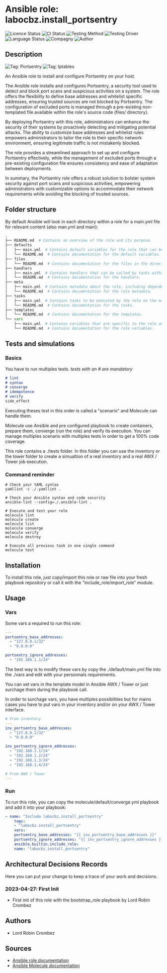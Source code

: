# Ansible role: labocbz.install_portsentry

![Licence Status](https://img.shields.io/badge/licence-MIT-brightgreen)
![CI Status](https://img.shields.io/badge/CI-success-brightgreen)
![Testing Method](https://img.shields.io/badge/Testing%20Method-Ansible%20Molecule-blueviolet)
![Testing Driver](https://img.shields.io/badge/Testing%20Driver-docker-blueviolet)
![Language Status](https://img.shields.io/badge/language-Ansible-red)
![Compagny](https://img.shields.io/badge/Compagny-Labo--CBZ-blue)
![Author](https://img.shields.io/badge/Author-Lord%20Robin%20Cbz-blue)

## Description

![Tag: Portsentry](https://img.shields.io/badge/Tech-Portsentry-orange)
![Tag: Iptables](https://img.shields.io/badge/Tech-Iptables-orange)

An Ansible role to install and configure Portsentry on your host.

The Ansible role installs and configures Portsentry, a security tool used to detect and block port scans and suspicious activities on a system. The role offers the flexibility to define base addresses and whitelist specific addresses, ensuring trusted sources are not blocked by Portsentry. The configuration of excluded ports is managed through a pre-existing non-templated file available within the role's source code (files/ directory).

By deploying Portsentry with this role, administrators can enhance the security of their systems by proactively detecting and mitigating potential attacks. The ability to customize base addresses and whitelist rules empowers administrators to tailor the role to their specific network environment, ensuring legitimate traffic is not mistakenly blocked.

The role provides a streamlined approach to set up and configure Portsentry effectively, while the management of excluded ports through a pre-existing configuration file ensures consistency and ease of adaptation between deployments.

In summary, the Portsentry role offers a robust solution to bolster system security against port scans and suspicious activities, empowering administrators with customizable options to accommodate their network requirements while avoiding the blocking of trusted sources.

## Folder structure

By default Ansible will look in each directory within a role for a main.yml file for relevant content (also man.yml and main):

```PYTHON
.
├── README.md  # Contains an overview of the role and its purpose.
├── defaults
│   ├── main.yml  # Contains default variables for the role that can be overridden by users.
│   └── README.md  # Contains documentation for the default variables.
├── files
│   └── README.md  # Contains documentation for the files in the directory.
├── handlers
│   ├── main.yml  # Contains handlers that can be called by tasks within the role.
│   └── README.md  # Contains documentation for the handlers.
├── meta
│   ├── main.yml  # Contains metadata about the role, including dependencies and supported platforms.
│   └── README.md  # Contains documentation for the role metadata.
├── tasks
│   ├── main.yml  # Contains tasks to be executed by the role on the managed nodes.
│   └── README.md  # Contains documentation for the tasks.
├── templates
│   └── README.md  # Contains documentation for the templates.
└── vars
    ├── main.yml  # Contains variables that are specific to the role and are not meant to be overridden.
    └── README.md  # Contains documentation for the role variables.
```

## Tests and simulations

### Basics

You have to run multiples tests. *tests with an # are mandatory*

```MARKDOWN
# lint
# syntax
# converge
# idempotence
# verify
side_effect
```

Executing theses test in this order is called a "scenario" and Molecule can handle them.

Molecule use Ansible and pre configured playbook to create containers, prepare them, converge (run the role) and verify its execution.
You can manage multiples scenario with multiples tests in order to get a 100% code coverage.

This role contains a ./tests folder. In this folder you can use the inventory or the tower folder to create a simualtion of a real inventory and a real AWX / Tower job execution.

### Command reminder

```SHELL
# Check your YAML syntax
yamllint -c ./.yamllint .

# Check your Ansible syntax and code security
ansible-lint --config=./.ansible-lint .

# Execute and test your role
molecule lint
molecule create
molecule list
molecule converge
molecule verify
molecule destroy

# Execute all previous task in one single command
molecule test
```

## Installation

To install this role, just copy/import this role or raw file into your fresh playbook repository or call it with the "include_role/import_role" module.

## Usage

### Vars

Some vars a required to run this role:

```YAML
---
portsentry_base_addresses:
  - "127.0.0.1/32"
  - "0.0.0.0"

portsentry_ignore_addresses:
  - "192.168.1.1/24"

```

The best way is to modify these vars by copy the ./default/main.yml file into the ./vars and edit with your personnals requirements.

You can set vars in the template model in Ansible AWX / Tower or just surchage them during the playbook call.

In order to surchage vars, you have multiples possibilities but for mains cases you have to put vars in your inventory and/or on your AWX / Tower interface.

```YAML
# From inventory
---
inv_portsentry_base_addresses:
  - "127.0.0.1/32"
  - "0.0.0.0"

inv_portsentry_ignore_addresses:
  - "192.168.1.1/24"
  - "192.168.1.2/24"
  - "192.168.1.3/24"
  - "192.168.1.4/24"

```

```YAML
# From AWX / Tower
---

```

### Run

To run this role, you can copy the molecule/default/converge.yml playbook and add it into your playbook:

```YAML
- name: "Include labocbz.install_portsentry"
    tags:
    - "labocbz.install_portsentry"
    vars:
    portsentry_base_addresses: "{{ inv_portsentry_base_addresses }}"
    portsentry_ignore_addresses: "{{ inv_portsentry_ignore_addresses }}"
    ansible.builtin.include_role:
    name: "labocbz.install_portsentry"
```

## Architectural Decisions Records

Here you can put your change to keep a trace of your work and decisions.

### 2023-04-27: First Init

* First init of this role with the bootstrap_role playbook by Lord Robin Crombez

## Authors

* Lord Robin Crombez

## Sources

* [Ansible role documentation](https://docs.ansible.com/ansible/latest/playbook_guide/playbooks_reuse_roles.html)
* [Ansible Molecule documentation](https://molecule.readthedocs.io/)

